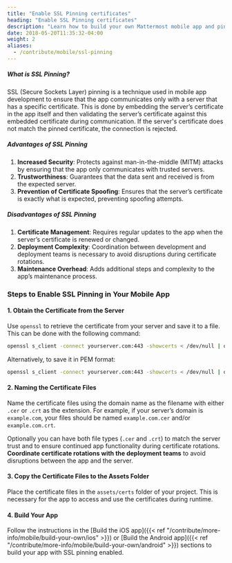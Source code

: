 ```yaml
---
title: "Enable SSL Pinning certificates"
heading: "Enable SSL Pinning certificates"
description: "Learn how to build your own Mattermost mobile app and pin your SSL Certificates."
date: 2018-05-20T11:35:32-04:00
weight: 2
aliases:
  - /contribute/mobile/ssl-pinning
---
```


##### What is SSL Pinning?

SSL (Secure Sockets Layer) pinning is a technique used in mobile app development to ensure that the app communicates only with a server that has a specific certificate. This is done by embedding the server’s certificate in the app itself and then validating the server’s certificate against this embedded certificate during communication. If the server's certificate does not match the pinned certificate, the connection is rejected.

##### Advantages of SSL Pinning

1. **Increased Security**: Protects against man-in-the-middle (MITM) attacks by ensuring that the app only communicates with trusted servers.
2. **Trustworthiness**: Guarantees that the data sent and received is from the expected server.
3. **Prevention of Certificate Spoofing**: Ensures that the server’s certificate is exactly what is expected, preventing spoofing attempts.

##### Disadvantages of SSL Pinning

1. **Certificate Management**: Requires regular updates to the app when the server’s certificate is renewed or changed.
2. **Deployment Complexity**: Coordination between development and deployment teams is necessary to avoid disruptions during certificate rotations.
3. **Maintenance Overhead**: Adds additional steps and complexity to the app’s maintenance process.

### Steps to Enable SSL Pinning in Your Mobile App

#### 1. Obtain the Certificate from the Server

Use `openssl` to retrieve the certificate from your server and save it to a file. This can be done with the following command:

```sh
openssl s_client -connect yourserver.com:443 -showcerts < /dev/null | openssl x509 -outform DER -out yourserver.cer
```

Alternatively, to save it in PEM format:

```sh
openssl s_client -connect yourserver.com:443 -showcerts < /dev/null | openssl x509 -outform PEM -out yourserver.crt
```

#### 2. Naming the Certificate Files

Name the certificate files using the domain name as the filename with either `.cer` or `.crt` as the extension. For example, if your server’s domain is `example.com`, your files should be named `example.com.cer` and/or `example.com.crt`.

Optionally you can have both file types (`.cer` and `.crt`) to match the server trust and to ensure continued app functionality during certificate rotations. **Coordinate certificate rotations with the deployment teams** to avoid disruptions between the app and the server.

#### 3. Copy the Certificate Files to the Assets Folder

Place the certificate files in the `assets/certs` folder of your project. This is necessary for the app to access and use the certificates during runtime.

#### 4. Build Your App
Follow the instructions in the [Build the iOS app]({{< ref "/contribute/more-info/mobile/build-your-own/ios" >}}) or [Build the Android app]({{< ref "/contribute/more-info/mobile/build-your-own/android" >}}) sections to build your app with SSL pinning enabled.
